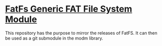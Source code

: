 [FatFs Generic FAT File System Module](http://elm-chan.org/fsw/ff/00index_e.html)
====================================

This repository has the purpose to mirror the releases of FatFS.
It can then be used as a git submodule in the modm library.
